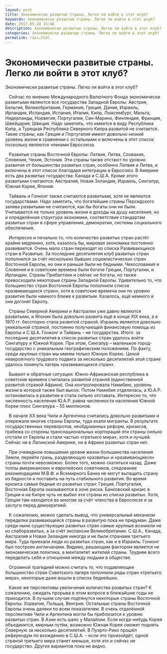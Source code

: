 ```yaml
---
layout: post
title: Экономически развитые страны. Легко ли войти в этот клуб? 
keywords: Экономически развитые страны. Легко ли войти в этот клуб?
date: 2017-05-28 15:46
description: Экономически развитые страны. Легко ли войти в этот клуб?
categories: Экономически развитые страны. Легко ли войти в этот клуб?
permalink: razv.html
---
```


# Экономически развитые страны. Легко ли войти в этот клуб?




Экономически развитые страны. Легко ли войти в этот клуб?


      Сейчас по мнению Международного Валютного Фонда экономически развитыми являются все государства Западной Европы: Австрия, Бельгия, Великобритания, Германия, Греция, Дания, Израиль, Ирландия, Исландия, Испания, Италия, Кипр, Люксембург, Мальта, Нидерланды, Норвегия, Португалия, Сан-Марино, Финляндия, Франция, Швейцария, Швеция. Надо заметить, что имеется в виду Республика Кипр, а Турецкая Республика Северного Кипра развитой не считается. Такие страны, как Греция и Португалия имеют довольно низкий уровень жизни в сравнении с остальными и включены в этот список поскольку являются членами Евросоюза.     
   



       Развитые страны Восточной Европы: Латвия, Литва, Словакия, Словения, Чехия, Эстония. Эти страны также отстают по уровню развития от большинства развитых стран, особенно Латвия и Литва, и включены в этот список благодаря интеграции в Евросоюз.
В Америке есть два развитых государства: Канада и С.Ш.А. 
Кроме этого развитыми считаются: Австралия, Новая Зеландия, Израиль, Сингапур, Южная Корея, Япония. 
  




       Тайвань и Гонконг также считаются развитыми, хотя не являются государствами.
Надо заметить, что богатейшие страны Персидского залива развитыми не считаются, как бы богаты они ни были. Учитывается не только уровень жизни и доходы на душу населения, но и определённая структура экономики, соответствие стандартам развитых стран в сфере управления, демократии, системы социального обеспечения. 
 





      Интересно и печально то, что количество развитых стран растёт крайне медленно, хотя, казалось бы, мировая экономика постоянно развивается. Очень мало стран переходят из списка Развивающихся стран в Развитые. За последние десятилетия клуб развитых стран пополнился за счёт нескольких бывших социалистических стран Восточной Европы, но они и раньше были не бедными. Чехословакия и Словения и в советские времена были богаче Греции, Португалии, и Ирландии. Страны Прибалтики и сейчас не богаты, но также превосходили некоторые страны Западной Европы. Удивительно то, что большинство стран Восточной Европы пополнили список «развивающихся стран», хотя в советские времена они по уровню развития были намного ближе к развитым. Казалось, ещё немного и они догонят Европу.




      Страны Северной Америки и Австралии уже давно являются развитыми, и Япония была довольно развита ещё в конце XIX века, а в 1970 гг. бесспорно стала развитой страной.
Израиль является довольно уникальной страной, постоянно получающей финансовую помощь из Европы и С.Ш.А. Гонконг и Тайвань – не государства. Итого: за последние десятилетия в список развитых стран удалось войти Сингапуру и Южной Корее. При этом, Сингапур – маленькое город-государство с уникальным географическим положением. По факту, среди крупных стран мы имеем только Южную Корею. Ценой невероятного трудового подвига за несколько десятилетий этой стране удалось покинуть лагерь «развивающихся стран». 
   




      Бывают и обратные ситуации: Южно-Африканская республика в советские времена считалась развитой страной (единственной развитой страной Африки). Она контролировала Намибию, уровень жизни в которой также был высок. Потом Намибия отделилась, а Ю.А.Р. остановилась в развитии и стала сильно отставать. Интересно то, что численность населения Ю.А.Р. равна численности населения  Южной Кореи плюс Сингапура  – 55 миллионов.  





      В начале XX века Чили и Аргентина считались довольно развитыми и опережали многие страны Европы, туда ехали мигранты. В результате государственных переворотов, необдуманных реформ, кризисов, грабежа со стороны транснациональных корпораций эти страны сильно отстали от Европы и стали частью «третьего мира», хотя и лучшей. 
Сейчас ни в Латинской Америке, ни в Африке развитых стран нет. 




       При очевидном повышении уровня жизни большинства населения Земли, перейти грань, разделяющую «развиты» и «развивающиеся» страны почти невозможно. Более того, можно скатиться назад. Даже толпы американских и европейских советников, следование рекомендациям М.В.Ф. и Всемирного Банка не могут вытащить страну из бедности и поставить на путь стабильного развития. Во время кризиса самые бедные из развитых стран: Греция, Португалия, Восточная Европа оказываются в зоне риска. Банковский кризис в Греции и на Кипре чуть не выбил эти страны из списка развитых. Хотя, Греция там находится во многом за счёт членства в Евросоюзе и за заслуги перед демократией.   




        К сожалению, можно сделать вывод, что универсальный механизм переделки развивающейся страны в развитую пока не придуман. Даже среди ныне существующих развитых стран самые крупные возникли не из слаборазвитых, а за счёт экспансии Великобритании. С.Ш.А., Канада, Австралия и Новая Зеландия никогда и не были странами третьего мира. Туда приехали люди из развитых стран, как и в Израиль. Гонконг был построен англичанами. Видимо, решающим фактором является не экономическая политика, а менталитет жителей страны. Труднее всего переделать себя и отношения между людьми в обществе. 



        Огромной трагедией можно считать то, что подавляющее большинство стран Советского лагеря пополнили ряды стран «третьего мира», некоторые даже вошли в список беднейших.




      Какие же перспективы увеличения количества развитых стран? К сожалению, ожидать прорыва в этом вопросе в ближайшие годы не приходится. В лучшем случае подтянутся некоторые страны Восточной Европы: Хорватия, Польша, Венгрия. Остальные страны Восточной Европы очень далеки по всем показателям. В очень отдалённой перспективе Чили и Аргентина могли бы приблизится к уровню развитых стран. В Азии есть шанс у Малайзии. Если когда-нибудь Корея объединится, мирным путём, возможно Южная Корея сможет поднять Северную за несколько десятилетий. В Пуэрто-Рико прошёл референдум по вхождению в С.Ш.А. – если это произойдёт, одной страной третьего мира станет меньше, хотя это и сейчас не государство. Других вариантов пока не видно.


			
